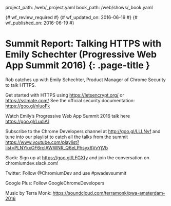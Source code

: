 project_path: /web/_project.yaml
book_path: /web/shows/_book.yaml

{# wf_review_required #}
{# wf_updated_on: 2016-06-19 #}
{# wf_published_on: 2016-06-19 #}

# Summit Report: Talking HTTPS with Emily Schechter (Progressive Web App Summit 2016) {: .page-title }

Rob catches up with Emily Schechter, Product Manager of Chrome Security to talk HTTPS. 

Get started with HTTPS using https://letsencrypt.org/ or https://sslmate.com/
See the official security documentation: https://goo.gl/nIuoFk 

Watch Emily’s Progressive Web App Summit 2016 talk here https://goo.gl/LudiA1

Subscribe to the Chrome Developers channel at http://goo.gl/LLLNvf and tune into our playlist to catch all the talks from the summit
https://www.youtube.com/playlist?list=PLNYkxOF6rcIAWWNR_Q6eLPhsyx6VvYjVb

Slack: Sign up at https://goo.gl/LFGXfy and join the conversation on chromiumdev.slack.com! 

Twitter: Follow @ChromiumDev and use #pwadevsummit

Google Plus: Follow GoogleChromeDevelopers

Music by Terra Monk: https://soundcloud.com/terramonk/pwa-amsterdam-2016
